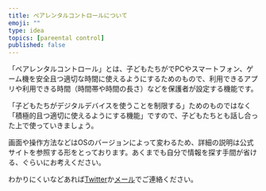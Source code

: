 ```yaml
---
title: ペアレンタルコントロールについて
emoji: ""
type: idea
topics: [pareental control]
published: false
---
```

「ペアレンタルコントロール」とは、子どもたちがでPCやスマートフォン、ゲーム機を安全且つ適切な時間に使えるようにするためのもので、利用できるアプリや利用できる時間（時間帯や時間の長さ）などを保護者が設定する機能です。

「子どもたちがデジタルデバイスを使うことを制限する」ためのものではなく「積極的且つ適切に使えるようにする機能」ですので、子どもたちとも話し合った上で使っていきましょう。

画面や操作方法などはOSのバージョンによって変わるため、詳細の説明は公式サイトを参照する形をとっております。あくまでも自分で情報を探す手間が省ける、ぐらいにお考えください。

わかりにくいなどあれば[Twitter](https://twitter.com/kwaka1208/)か[メール](mailto:open@crssrds.jp)でご連絡ください。

